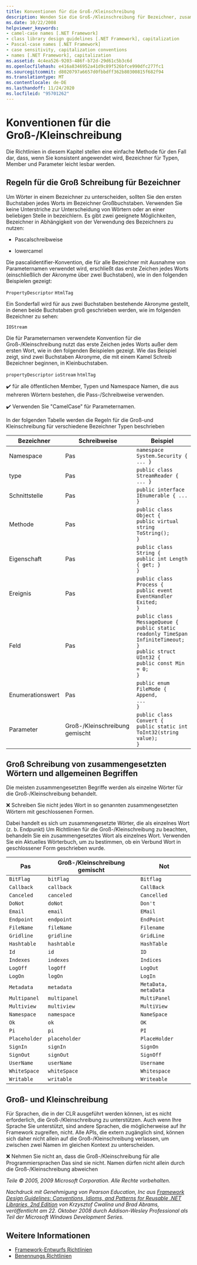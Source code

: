 ```yaml
---
title: Konventionen für die Groß-/Kleinschreibung
description: Wenden Sie die Groß-/Kleinschreibung für Bezeichner, zusammengesetzte Wörter und gängige Begriffe an. Informationen zur Funktionsweise der Groß-/Kleinschreibung in .net
ms.date: 10/22/2008
helpviewer_keywords:
- camel-case names [.NET Framework]
- class library design guidelines [.NET Framework], capitalization
- Pascal-case names [.NET Framework]
- case sensitivity, capitalization conventions
- names [.NET Framework], capitalization
ms.assetid: 4c4ea526-9203-486f-b72d-29d61c5b3c6d
ms.openlocfilehash: e416a8346952a41d9c89f526bfce990dfc277fc1
ms.sourcegitcommit: d8020797a6657d0fbbdff362b80300815f682f94
ms.translationtype: MT
ms.contentlocale: de-DE
ms.lasthandoff: 11/24/2020
ms.locfileid: "95701262"
---
```

# <a name="capitalization-conventions"></a>Konventionen für die Groß-/Kleinschreibung

Die Richtlinien in diesem Kapitel stellen eine einfache Methode für den Fall dar, dass, wenn Sie konsistent angewendet wird, Bezeichner für Typen, Member und Parameter leicht lesbar werden.

## <a name="capitalization-rules-for-identifiers"></a>Regeln für die Groß Schreibung für Bezeichner

 Um Wörter in einem Bezeichner zu unterscheiden, sollten Sie den ersten Buchstaben jedes Worts im Bezeichner Großbuchstaben. Verwenden Sie keine Unterstriche zur Unterscheidung von Wörtern oder an einer beliebigen Stelle in bezeichlern. Es gibt zwei geeignete Möglichkeiten, Bezeichner in Abhängigkeit von der Verwendung des Bezeichners zu nutzen:

- Pascalschreibweise

- lowercamel

 Die pascalidentifier-Konvention, die für alle Bezeichner mit Ausnahme von Parameternamen verwendet wird, erschließt das erste Zeichen jedes Worts (einschließlich der Akronyme über zwei Buchstaben), wie in den folgenden Beispielen gezeigt:

 `PropertyDescriptor`
 `HtmlTag`

 Ein Sonderfall wird für aus zwei Buchstaben bestehende Akronyme gestellt, in denen beide Buchstaben groß geschrieben werden, wie im folgenden Bezeichner zu sehen:

 `IOStream`

 Die für Parameternamen verwendete Konvention für die Groß-/Kleinschreibung nutzt das erste Zeichen jedes Worts außer dem ersten Wort, wie in den folgenden Beispielen gezeigt. Wie das Beispiel zeigt, sind zwei Buchstaben Akronyme, die mit einem Kamel Schreib Bezeichner beginnen, in Kleinbuchstaben.

 `propertyDescriptor`
 `ioStream`
 `htmlTag`

 ✔️ für alle öffentlichen Member, Typen und Namespace Namen, die aus mehreren Wörtern bestehen, die Pass-/Schreibweise verwenden.

 ✔️ Verwenden Sie "CamelCase" für Parameternamen.

 In der folgenden Tabelle werden die Regeln für die Groß-und Kleinschreibung für verschiedene Bezeichner Typen beschrieben

|Bezeichner|Schreibweise|Beispiel|
|----------------|------------|-------------|
|Namespace|Pas|`namespace System.Security { ... }`|
|type|Pas|`public class StreamReader { ... }`|
|Schnittstelle|Pas|`public interface IEnumerable { ... }`|
|Methode|Pas|`public class Object {` <br />  `public virtual string ToString();` <br /> `}`|
|Eigenschaft|Pas|`public class String {` <br />  `public int Length { get; }` <br /> `}`|
|Ereignis|Pas|`public class Process {` <br />  `public event EventHandler Exited;` <br /> `}`|
|Feld|Pas|`public class MessageQueue {` <br />  `public static readonly TimeSpan` <br /> `InfiniteTimeout;` <br /> `}` <br /> `public struct UInt32 {` <br />  `public const Min = 0;` <br /> `}`|
|Enumerationswert|Pas|`public enum FileMode {` <br />  `Append,` <br />  `...` <br /> `}`|
|Parameter|Groß-/Kleinschreibung gemischt|`public class Convert {` <br />  `public static int ToInt32(string value);` <br /> `}`|

## <a name="capitalizing-compound-words-and-common-terms"></a>Groß Schreibung von zusammengesetzten Wörtern und allgemeinen Begriffen

 Die meisten zusammengesetzten Begriffe werden als einzelne Wörter für die Groß-/Kleinschreibung behandelt.

 ❌ Schreiben Sie nicht jedes Wort in so genannten zusammengesetzten Wörtern mit geschlossenen Formen.

 Dabei handelt es sich um zusammengesetzte Wörter, die als einzelnes Wort (z. b. Endpunkt) Um Richtlinien für die Groß-/Kleinschreibung zu beachten, behandeln Sie ein zusammengesetztes Wort als einzelnes Wort. Verwenden Sie ein Aktuelles Wörterbuch, um zu bestimmen, ob ein Verbund Wort in geschlossener Form geschrieben wurde.

|Pas|Groß-/Kleinschreibung gemischt|Not|
|------------|-----------|---------|
|`BitFlag`|`bitFlag`|`Bitflag`|
|`Callback`|`callback`|`CallBack`|
|`Canceled`|`canceled`|`Cancelled`|
|`DoNot`|`doNot`|`Don't`|
|`Email`|`email`|`EMail`|
|`Endpoint`|`endpoint`|`EndPoint`|
|`FileName`|`fileName`|`Filename`|
|`Gridline`|`gridline`|`GridLine`|
|`Hashtable`|`hashtable`|`HashTable`|
|`Id`|`id`|`ID`|
|`Indexes`|`indexes`|`Indices`|
|`LogOff`|`logOff`|`LogOut`|
|`LogOn`|`logOn`|`LogIn`|
|`Metadata`|`metadata`|`MetaData, metaData`|
|`Multipanel`|`multipanel`|`MultiPanel`|
|`Multiview`|`multiview`|`MultiView`|
|`Namespace`|`namespace`|`NameSpace`|
|`Ok`|`ok`|`OK`|
|`Pi`|`pi`|`PI`|
|`Placeholder`|`placeholder`|`PlaceHolder`|
|`SignIn`|`signIn`|`SignOn`|
|`SignOut`|`signOut`|`SignOff`|
|`UserName`|`userName`|`Username`|
|`WhiteSpace`|`whiteSpace`|`Whitespace`|
|`Writable`|`writable`|`Writeable`|

## <a name="case-sensitivity"></a>Groß- und Kleinschreibung

 Für Sprachen, die in der CLR ausgeführt werden können, ist es nicht erforderlich, die Groß-/Kleinschreibung zu unterstützen. Auch wenn Ihre Sprache Sie unterstützt, sind andere Sprachen, die möglicherweise auf Ihr Framework zugreifen, nicht. Alle APIs, die extern zugänglich sind, können sich daher nicht allein auf die Groß-/Kleinschreibung verlassen, um zwischen zwei Namen im gleichen Kontext zu unterscheiden.

 ❌ Nehmen Sie nicht an, dass die Groß-/Kleinschreibung für alle Programmiersprachen Das sind sie nicht. Namen dürfen nicht allein durch die Groß-/Kleinschreibung abweichen

 *Teile © 2005, 2009 Microsoft Corporation. Alle Rechte vorbehalten.*

 *Nachdruck mit Genehmigung von Pearson Education, Inc aus [Framework Design Guidelines: Conventions, Idioms, and Patterns for Reusable .NET Libraries, 2nd Edition](https://www.informit.com/store/framework-design-guidelines-conventions-idioms-and-9780321545619) von Krzysztof Cwalina und Brad Abrams, veröffentlicht am 22. Oktober 2008 durch Addison-Wesley Professional als Teil der Microsoft Windows Development Series.*

## <a name="see-also"></a>Weitere Informationen

- [Framework-Entwurfs Richtlinien](index.md)
- [Benennungs Richtlinien](naming-guidelines.md)
